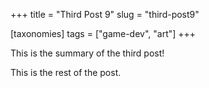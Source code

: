 +++
title = "Third Post 9"
slug = "third-post9"

[taxonomies]
tags = ["game-dev", "art"]
+++

This is the summary of the third post!

<!-- more -->

This is the rest of the post.
